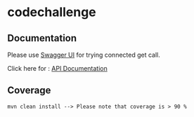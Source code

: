 # codechallenge

## Documentation
Please use [Swagger UI](http://localhost:8080/swagger-ui.html) for trying connected get call.

Click here for : [API Documentation](http://localhost:8080/v2/api-docs)


## Coverage
```shell
mvn clean install --> Please note that coverage is > 90 %
```